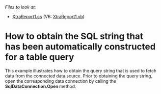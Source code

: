 <!-- default file list -->
*Files to look at*:

* [XtraReport1.cs](./CS/TableQueryGetSql/XtraReport1.cs) (VB: [XtraReport1.vb](./VB/TableQueryGetSql/XtraReport1.vb))
<!-- default file list end -->
# How to obtain the SQL string that has been automatically constructed for a table query


<p>This example illustrates how to obtain the query string that is used to fetch data from the connected data source. Prior to obtaining the query string, open the corresponding data connection by calling the <strong>SqlDataConnection.Open </strong>method.</p>

<br/>


